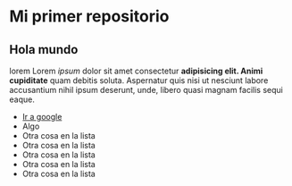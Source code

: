# Mi primer repositorio

## Hola mundo

lorem Lorem *ipsum* dolor sit amet consectetur **adipisicing elit. Animi cupiditate** quam debitis soluta. Aspernatur quis nisi ut nesciunt labore accusantium nihil ipsum deserunt, unde, libero quasi magnam facilis sequi eaque.

* [Ir a google](https://www.google.com)
* Algo
* Otra cosa en la lista
* Otra cosa en la lista
* Otra cosa en la lista
* Otra cosa en la lista
* Otra cosa en la lista